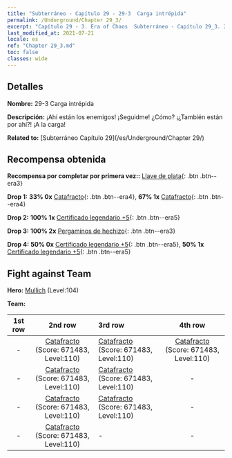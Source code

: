 ```yaml
---
title: "Subterráneo - Capítulo 29 - 29-3  Carga intrépida"
permalink: /Underground/Chapter 29_3/
excerpt: "Capítulo 29 - 3. Era of Chaos  Subterráneo - Capítulo 29_3. 29-3  Carga intrépida"
last_modified_at: 2021-07-21
locale: es
ref: "Chapter 29_3.md"
toc: false
classes: wide
---
```


## Detalles

 **Nombre:** 29-3  Carga intrépida

 **Descripción:**       ¡Ahí están los enemigos! ¡Seguidme! ¿Cómo? ¡¿También están por ahí?! ¡A la carga!

 **Related to:** [Subterráneo Capítulo 29](/es/Underground/Chapter 29/)

## Recompensa obtenida

 **Recompensa por completar por primera vez::** [Llave de plata](/ItemsES/con_693/){: .btn .btn--era3}

 **Drop 1:** **33% 0x** [Catafracto](/ItemsES/unt_195/){: .btn .btn--era4}, **67% 1x** [Catafracto](/ItemsES/unt_195/){: .btn .btn--era4}

 **Drop 2:** **100% 1x** [Certificado legendario +5](/ItemsES/mat_102/){: .btn .btn--era5}

 **Drop 3:** **100% 2x** [Pergaminos de hechizo](/ItemsES/con_694/){: .btn .btn--era3}

 **Drop 4:** **50% 0x** [Certificado legendario +5](/ItemsES/mat_102/){: .btn .btn--era5}, **50% 1x** [Certificado legendario +5](/ItemsES/mat_102/){: .btn .btn--era5}


## Fight against Team
 **Hero:** [Mullich](/es/heroes/Mullich/) (Level:104)

 **Team:**


  | 1st row | 2nd row | 3rd row | 4th row |
  |:----:|:----:|:----|:----:|
  | - | [Catafracto](/es/units/Cavalier/) (Score: 671483, Level:110)  | [Catafracto](/es/units/Cavalier/) (Score: 671483, Level:110)  | [Catafracto](/es/units/Cavalier/) (Score: 671483, Level:110)  |
  | - | [Catafracto](/es/units/Cavalier/) (Score: 671483, Level:110)  | [Catafracto](/es/units/Cavalier/) (Score: 671483, Level:110)  | - |
  | - | [Catafracto](/es/units/Cavalier/) (Score: 671483, Level:110)  | [Catafracto](/es/units/Cavalier/) (Score: 671483, Level:110)  | - |
  | - | [Catafracto](/es/units/Cavalier/) (Score: 671483, Level:110)  | - | - |


